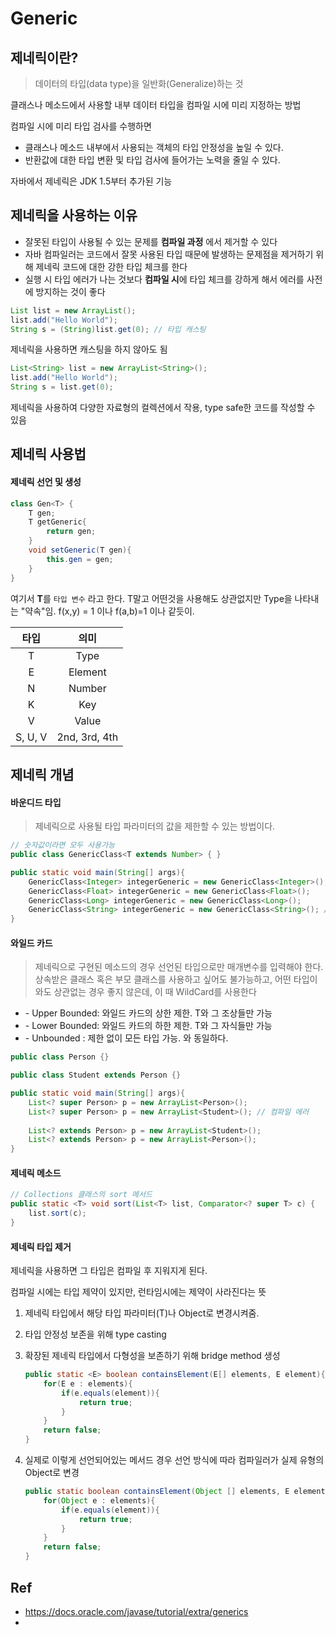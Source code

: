 # Generic

## 제네릭이란?

> 데이터의 타입(data type)을 일반화(Generalize)하는 것

클래스나 메소드에서 사용할 내부 데이터 타입을 컴파일 시에 미리 지정하는 방법

컴파일 시에 미리 타입 검사를 수행하면

- 클래스나 메소드 내부에서 사용되는 객체의 타입 안정성을 높일 수 있다.
- 반환값에 대한 타입 변환 및 타입 검사에 들어가는 노력을 줄일 수 있다.

자바에서 제네릭은 JDK 1.5부터 추가된 기능



## 제네릭을 사용하는 이유

- 잘못된 타입이 사용될 수 있는 문제를 **컴파일 과정** 에서 제거할 수 있다
- 자바 컴파일러는 코드에서 잘못 사용된 타입 때문에 발생하는 문제점을 제거하기 위해 제네릭 코드에 대한 강한 타입 체크를 한다
- 실행 시 타입 에러가 나는 것보다 **컴파일 시**에 타입 체크를 강하게 해서 에러를 사전에 방지하는 것이 좋다



```java
List list = new ArrayList();
list.add("Hello World");
String s = (String)list.get(0); // 타입 캐스팅
```

제네릭을 사용하면 캐스팅을 하지 않아도 됨

```java
List<String> list = new ArrayList<String>();
list.add("Hello World");
String s = list.get(0);
```

제네릭을 사용하여 다양한 자료형의 컬렉션에서 작용, type safe한 코드를 작성할 수 있음



## 제네릭 사용법

#### 제네릭 선언 및 생성

```java
class Gen<T> {
    T gen;
    T getGeneric{
        return gen;
    }
    void setGeneric(T gen){
        this.gen = gen;
    }
}
```

여기서 **T**를 ``타입 변수`` 라고 한다. T말고 어떤것을 사용해도 상관없지만 Type을 나타내는 "약속"임. f(x,y) = 1 이나 f(a,b)=1 이나 같듯이.

|  타입   |     의미      |
| :-----: | :-----------: |
|    T    |     Type      |
|    E    |    Element    |
|    N    |    Number     |
|    K    |      Key      |
|    V    |     Value     |
| S, U, V | 2nd, 3rd, 4th |



## 제네릭 개념

#### 바운디드 타입

> 제네릭으로 사용될 타입 파라미터의 값을 제한할 수 있는 방법이다.

```java
// 숫자값이라면 모두 사용가능
public class GenericClass<T extends Number> { }

public static void main(String[] args){
    GenericClass<Integer> integerGeneric = new GenericClass<Integer>();
    GenericClass<Float> integerGeneric = new GenericClass<Float>();
    GenericClass<Long> integerGeneric = new GenericClass<Long>();
    GenericClass<String> integerGeneric = new GenericClass<String>(); // 컴파일 에러
}
```



#### 와일드 카드

> 제네릭으로 구현된 메소드의 경우 선언된 타입으로만 매개변수를 입력해야 한다.  상속받은 클래스 혹은 부모 클래스를 사용하고 싶어도 불가능하고, 어떤 타입이 와도 상관없는 경우 좋지 않은데, 이 때 WildCard를 사용한다

- <? super T> - Upper Bounded: 와일드 카드의 상한 제한. T와 그 조상들만 가능
- <? extends T>  - Lower Bounded: 와일드 카드의 하한 제한. T와 그 자식들만 가능
- <?> - Unbounded : 제한 없이 모든 타입 가능. <? extends Object> 와 동일하다.

```java
public class Person {}

public class Student extends Person {}

public static void main(String[] args){
    List<? super Person> p = new ArrayList<Person>();
    List<? super Person> p = new ArrayList<Student>(); // 컴파일 에러
    
    List<? extends Person> p = new ArrayList<Student>();
    List<? extends Person> p = new ArrayList<Person>();
}
```



#### 제네릭 메소드

```java
// Collections 클래스의 sort 메서드
public static <T> void sort(List<T> list, Comparator<? super T> c) {
    list.sort(c);
}
```



#### 제네릭 타입 제거

제네릭을 사용하면 그 타입은 컴파일 후 지워지게 된다.

컴파일 시에는 타입 제약이 있지만, 런타임시에는 제약이 사라진다는 뜻

1. 제네릭 타입에서 해당 타입 파라미터(T)나 Object로 변경시켜줌. 

2. 타입 안정성 보존을 위해 type casting

3. 확장된 제네릭 타입에서 다형성을 보존하기 위해 bridge method 생성

   ```java
   public static <E> boolean containsElement(E[] elements, E element){
       for(E e : elements){
           if(e.equals(element)){
               return true;
           }
       }
       return false;
   }
   ```

4. 실제로 이렇게 선언되어있는 메서드 경우 선언 방식에 따라 컴파일러가 실제 유형의 Object로 변경

   ```java
   public static boolean containsElement(Object [] elements, E element){
       for(Object e : elements){
           if(e.equals(element)){
               return true;
           }
       }
       return false;
   }
   ```







## Ref

- https://docs.oracle.com/javase/tutorial/extra/generics
- 
